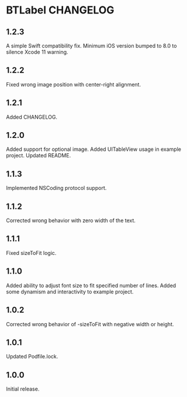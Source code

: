 # BTLabel CHANGELOG


## 1.2.3

A simple Swift compatibility fix.
Minimum iOS version bumped to 8.0 to silence Xcode 11 warning.

## 1.2.2

Fixed wrong image position with center-right alignment.


## 1.2.1

Added CHANGELOG.


## 1.2.0

Added support for optional image.
Added UITableView usage in example project.
Updated README.


## 1.1.3

Implemented NSCoding protocol support.


## 1.1.2

Corrected wrong behavior with zero width of the text.


## 1.1.1

Fixed sizeToFit logic.


## 1.1.0

Added ability to adjust font size to fit specified number of lines.
Added some dynamism and interactivity to example project.


## 1.0.2

Corrected wrong behavior of -sizeToFit with negative width or height.


## 1.0.1

Updated Podfile.lock.


## 1.0.0

Initial release.
